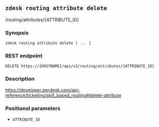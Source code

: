## `zdesk routing attribute delete`

/routing/attributes/{ATTRIBUTE_ID}

### Synopsis

    zdesk routing attribute delete [ ... ]

### REST endpoint

    DELETE https://{HOSTNAME}/api/v2/routing/attributes/{ATTRIBUTE_ID}

### Description

https://developer.zendesk.com/api-reference/ticketing/skill_based_routing#delete-attribute

### Positional parameters

* `ATTRIBUTE_ID`

